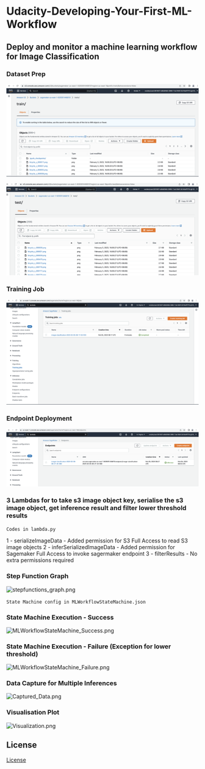 # Udacity-Developing-Your-First-ML-Workflow

## Deploy and monitor a machine learning workflow for Image Classification

### Dataset Prep 

![S3_Train_Data.png](images/S3_Train_Data.png)

![S3_Test_Data.png](images/S3_Test_Data.png)

### Training Job 

![Training_Job.png](images/Training_Job.png)

### Endpoint Deployment

![Img_Classification_Endpoint.png](images/Img_Classification_Endpoint.png)

### 3 Lambdas for to take s3 image object key, serialise the s3 image object, get inference result and filter lower threshold results

```Codes in lambda.py```

1 - serializeImageData - Added permission for S3 Full Access to read S3 image objects
2 - inferSerializedImageData - Added permission for Sagemaker Full Access to invoke sagermaker endpoint
3 - filterResults - No extra permissions required

### Step Function Graph

![stepfunctions_graph.png](images/stepfunctions_graph.png)

```State Machine config in MLWorkflowStateMachine.json```

### State Machine Execution - Success

![MLWorkflowStateMachine_Success.png](images/MLWorkflowStateMachine_Success.png)

### State Machine Execution - Failure (Exception for lower threshold)

![MLWorkflowStateMachine_Failure.png](images/MLWorkflowStateMachine_Failure.png)

### Data Capture for Multiple Inferences

![Captured_Data.png](images/Captured_Data.png)

### Visualisation Plot

![Visualization.png](images/Visualization.png)

## License

[License](LICENSE.txt)
